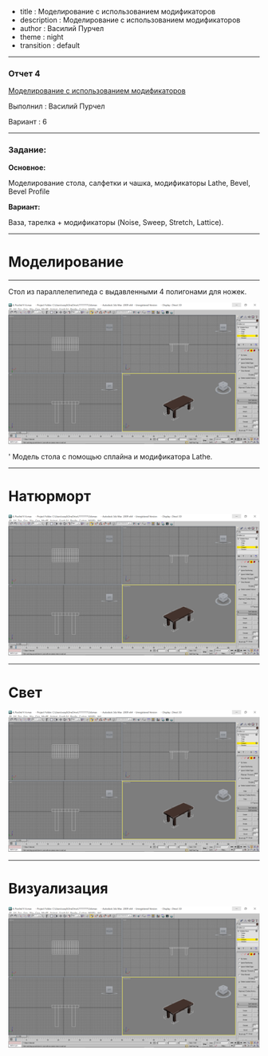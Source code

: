 - title : Моделирование с использованием модификаторов
- description : Моделирование с использованием модификаторов
- author : Василий Пурчел
- theme : night
- transition : default

***

### Отчет 4

[Mоделирование с использованием модификаторов](http://dl.sumdu.edu.ua/study_tools/drop/start/376606)

Выполнил : Василий Пурчел

Вариант : 6

---

### Задание:

**Основное:**

Моделирование стола, салфетки и чашка, модификаторы Lathe, Bevel, Bevel Profile

**Вариант:**

Ваза, тарелка + модификаторы (Noise, Sweep, Stretch, Lattice).

***

# Моделирование

---

Стол из параллелепипеда с выдавленными 4 полигонами для ножек.

![Table](images/3dGeom-t4s1.png "Table")

' Mодель стола с помощью сплайна и модификатора Lathe.

***

# Натюрморт

![Modelling result](images/3dGeom-t4s1.png "Modelling result")

***

# Свет

![Lights](images/3dGeom-t4s1.png "Lights")

***

# Визуализация

![Render](images/3dGeom-t4s1.png "Render")
